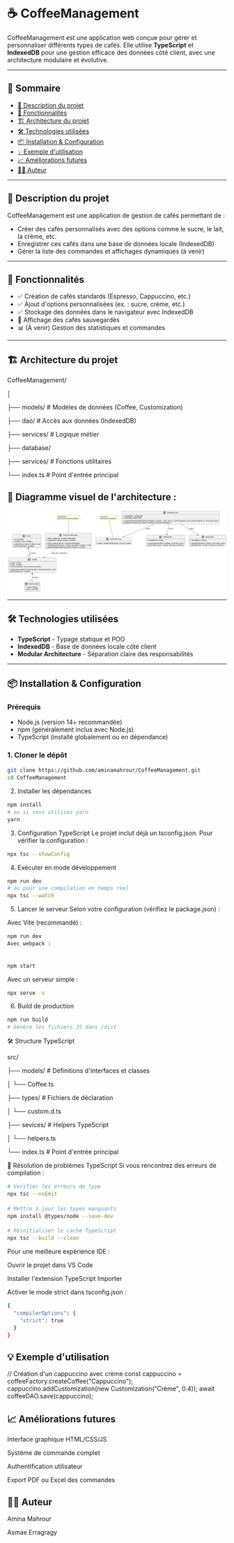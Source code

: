 # ☕ CoffeeManagement

CoffeeManagement est une application web conçue pour gérer et personnaliser différents types de cafés. Elle utilise **TypeScript** et **IndexedDB** pour une gestion efficace des données côté client, avec une architecture modulaire et évolutive.

---

## 📌 Sommaire

- [🧾 Description du projet](#-description-du-projet)
- [🚀 Fonctionnalités](#-fonctionnalités)
- [🏗️ Architecture du projet](#️-architecture-du-projet)
- [🛠️ Technologies utilisées](#️-technologies-utilisées)
- [📦 Installation & Configuration](#-installation--configuration)
- [💡 Exemple d'utilisation](#-exemple-dutilisation)
- [📈 Améliorations futures](#-améliorations-futures)
- [👩‍💻 Auteur](#-auteur)

---

## 🧾 Description du projet

CoffeeManagement est une application de gestion de cafés permettant de :

- Créer des cafés personnalisés avec des options comme le sucre, le lait, la crème, etc.
- Enregistrer ces cafés dans une base de données locale (IndexedDB)
- Gérer la liste des commandes et affichages dynamiques (à venir)

---

## 🚀 Fonctionnalités

- ✅ Création de cafés standards (Espresso, Cappuccino, etc.)
- ✅ Ajout d'options personnalisées (ex. : sucre, crème, etc.)
- ✅ Stockage des données dans le navigateur avec IndexedDB
- 🔄 Affichage des cafés sauvegardés
- 📊 (À venir) Gestion des statistiques et commandes

---

## 🏗️ Architecture du projet
CoffeeManagement/

  │

  ├── models/ # Modèles de données (Coffee, Customization)

  ├── dao/ # Accès aux données (IndexedDB)

  ├── services/ # Logique métier

  ├── database/ 

  ├── services/ # Fonctions utilitaires

  └── index.ts # Point d'entrée principal



## 📌 Diagramme visuel de l'architecture :

![Diagramme d'architecture CoffeeManagement](docs/diagramme_de_classe_cofee.png)


---

## 🛠️ Technologies utilisées

- **TypeScript** - Typage statique et POO
- **IndexedDB** - Base de données locale côté client
- **Modular Architecture** - Séparation claire des responsabilités

---

##  📦 Installation & Configuration

### Prérequis
- Node.js (version 14+ recommandée)
- npm (généralement inclus avec Node.js)
- TypeScript (installé globalement ou en dépendance)

### 1. Cloner le dépôt

```bash
git clone https://github.com/aminamahrour/CoffeeManagement.git
cd CoffeeManagement
```
2. Installer les dépendances
```bash
npm install
# ou si vous utilisez yarn
yarn
```
3. Configuration TypeScript
Le projet inclut déjà un tsconfig.json. Pour vérifier la configuration :


```bash
npx tsc --showConfig
```
4. Exécuter en mode développement
```bash
npm run dev
# ou pour une compilation en temps réel
npx tsc --watch
```
5. Lancer le serveur
Selon votre configuration (vérifiez le package.json) :

Avec Vite (recommandé) :

```bash
npm run dev
Avec webpack :


npm start
```
Avec un serveur simple :

```bash
npx serve -s
```
6. Build de production
```bash
npm run build
# Génère les fichiers JS dans /dist
```
🛠 Structure TypeScript

src/

  ├── models/         # Définitions d'interfaces et classes
  
  │        └── Coffee.ts
  
  ├── types/          # Fichiers de déclaration

  │        └── custom.d.ts
  
  ├── sevices/          # Helpers TypeScript
  
  │        └── helpers.ts
  
  └── index.ts         # Point d'entrée principal
  
🔧 Résolution de problèmes TypeScript
Si vous rencontrez des erreurs de compilation :

```bash
# Vérifier les erreurs de type
npx tsc --noEmit

# Mettre à jour les types manquants
npm install @types/node --save-dev

# Réinitialiser le cache TypeScript
npx tsc --build --clean
```
Pour une meilleure expérience IDE :

Ouvrir le projet dans VS Code

Installer l'extension TypeScript Importer

Activer le mode strict dans tsconfig.json :

```bash
{
  "compilerOptions": {
    "strict": true
  }
}
```
## 💡 Exemple d'utilisation

// Création d'un cappuccino avec crème
const cappuccino = coffeeFactory.createCoffee("Cappuccino");
cappuccino.addCustomization(new Customization("Crème", 0.4));
await coffeeDAO.save(cappuccino);

## 📈 Améliorations futures
Interface graphique HTML/CSS/JS

Système de commande complet

Authentification utilisateur

Export PDF ou Excel des commandes

## 👩‍💻 Auteur

Amina Mahrour

Asmae Erragragy

